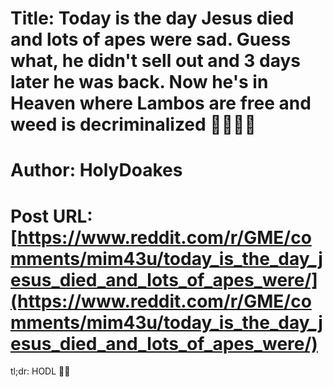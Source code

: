 # Title: Today is the day Jesus died and lots of apes were sad. Guess what, he didn't sell out and 3 days later he was back. Now he's in Heaven where Lambos are free and weed is decriminalized 🚀🚀🚀🚀
# Author: HolyDoakes
# Post URL: [https://www.reddit.com/r/GME/comments/mim43u/today_is_the_day_jesus_died_and_lots_of_apes_were/](https://www.reddit.com/r/GME/comments/mim43u/today_is_the_day_jesus_died_and_lots_of_apes_were/)


tl;dr: HODL 💎🙌